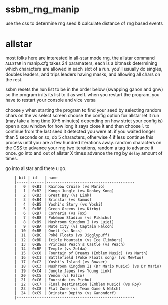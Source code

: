 # ssbm_rng_manip
use the css to determine rng seed &amp; calculate distance of rng based events

# allstar
most folks here are interested in all-star mode rng.
the allstar command `ALLSTAR` in manip.cfg takes 24 paramaters, each is a bitmask determining which characters are allowed in each slot of a run. 
you'll usually do singles, doubles leaders, and trips leaders having masks, and allowing all chars on the rest. 

ssbm resets the run list to be in the order below (swapping ganon and gnw)
so the program inits its list to it as well. when you restart the program, you have to restart your console and vice versa

choose `y` when starting the program to find your seed by selecting random chars on the vs select screen
choose the config option for allstar
let it run (may take a long time (0-5 minutes) depending on how strict your config is)
open a cpu window for how long it says
close it and then choose `l` to continue from the last seed it detected you were at.
if you waited longer than 5 seconds or so, do 5 characters, otherwise 4 if less
continue this process until you are a few hundred iterations away.
random characters on the CSS to advance your rng two iterations, random a tag to advance it once. 
go into and out of allstar X times 
advance the rng by `delay` amount of times.

go into allstar and there u go. 

```
    | bit | id   | name
    |-----|------|---------------------------------------
    |   0 | 0xB1 | Rainbow Cruise (vs Mario)
    |   1 | 0xB2 | Kongo Jungle (vs Donkey Kong)
    |   2 | 0xB3 | Great Bay (vs Link)
    |   3 | 0xB4 | Brinstar (vs Samus)
    |   4 | 0xB5 | Yoshi's Story (vs Yoshi)
    |   5 | 0xB6 | Green Greens (vs Kirby)
    |   6 | 0xB7 | Corneria (vs Fox)
    |   7 | 0xB8 | Pokémon Stadium (vs Pikachu)
    |   8 | 0xB9 | Mushroom Kingdom I (vs Luigi)
    |   9 | 0xBA | Mute City (vs Captain Falcon)
    |  10 | 0xBB | Onett (vs Ness)
    |  11 | 0xBC | Poké Floats (vs Jigglypuff)
    |  12 | 0xBD | Icicle Mountain (vs Ice Climbers)
    |  13 | 0xBE | Princess Peach's Castle (vs Peach)
    |  14 | 0xBF | Temple (vs Zelda)
    |  15 | 0xC0 | Fountain of Dreams (Emblem Music) (vs Marth)
    |  16 | 0xC1 | Battlefield (Poké Floats song) (vs Mewtwo)
    |  17 | 0xC2 | Yoshi's Island (vs Bowser)
    |  18 | 0xC3 | Mushroom Kingdom II (Dr Mario Music) (vs Dr Mario)
    |  19 | 0xC4 | Jungle Japes (vs Young Link)
    |  20 | 0xC5 | Venom (vs Falco)
    |  21 | 0xC6 | Fourside (vs Pichu)
    |  22 | 0xC7 | Final Destination (Emblem Music) (vs Roy)
    |  23 | 0xC8 | Flat Zone (vs Team Game & Watch)
    |  24 | 0xC9 | Brinstar Depths (vs Ganondorf)
    |----------------------------------------------------
```

